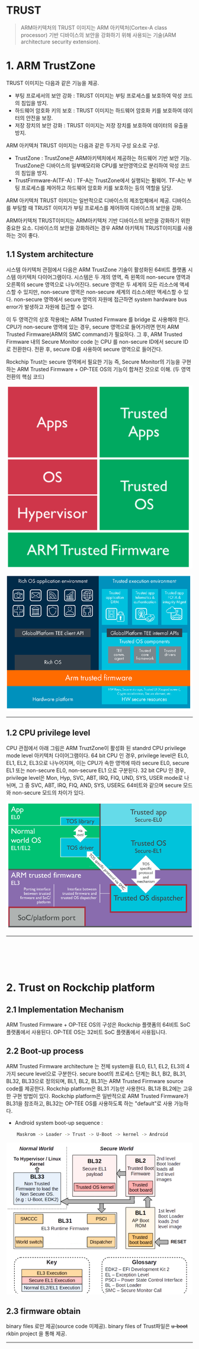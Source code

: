TRUST 
=====

 > ARM아키텍처의 TRUST 이미지는 ARM 아키텍처(Cortex-A class processor) 기반 디바이스의 보안을 강화하기 위해 사용되는 기술(ARM architecture security extension).
# 1. ARM TrustZone


 TRUST 이미지는 다음과 같은 기능을 제공.

 - 부팅 프로세서의 보안 강화 : TRUST 이미지는 부팅 프로세스를 보호하여 악성 코드의 침입을 방지.
 - 하드웨어 암호화 키의 보호 : TRUST 이미지는 하드웨어 암호화 키를 보호하여 데이터의 안전을 보장.
 - 저장 장치의 보안 강화 : TRUST 이미지는 저장 장치를 보호하여 데이터의 유출을 방지.
 
 ARM 아키텍처 TRUST 이미지는 다음과 같은 두가지 구성 요소로 구성.

 - TrustZone : TrustZone은 ARM아키텍처에서 제공하는 하드웨어 기반 보안 기능. TrustZone은 디바이스의 일부메모리와 CPU를 보안영역으로 분리하여 악성 코드의 침입을 방지.
 - TrustFirmware-A(TF-A) : TF-A는 TrustZone에서 실행되는 펌웨어. TF-A는 부팅 프로세스를 제어하고 하드웨어 암호화 키를 보호하는 등의 역할을 담당.
 
 ARM 아키텍처 TRUST 이미지는 일반적으로 디바이스의 제조업체에서 제공. 
 디바이스를 부팅할 때 TRUST 이미지가 부팅 프로세스를 제어하여 디바이스의 보안을 강화.

 ARM아키텍처 TRUST이미지는 ARM아키텍처 기반 디바이스의 보안을 강화하기 위한 중요한 요소.
 디바이스의 보안을 강화하려는 경우 ARM 아키텍처 TRUST이미지를 사용하는 것이 좋다.


## 1.1 System architecture

 시스템 아키텍처 관점에서 다음은 ARM TrustZone 기술이 활성화된 64비트 플랫폼 시스템 아키텍처 다이어그램이다.
 시스템은 두 개의 영역, 즉 왼쪽의 non-secure 영역과 오른쪽의 secure 영역으로 나누어진다.
 secure 영역은 두 세계의 모든 리소스에 액세스할 수 있지만, non-secure 영역은 non-secure 세계의 리소스에만 액세스할 수 있다.
 non-secure 영역에서 secure 영역의 자원에 접근하면 system hardware bus error가 발생하고 자원에 접근할 수 없다.

 이 두 영역간의 상호 작용에는 ARM Trusted Firmware 를 bridge 로 사용해야 한다.
 CPU가 non-secure 영역에 있는 경우, secure 영역으로 들어가려면 먼저 ARM Trusted Firmware(ARM의 SMC command)가 필요하다.
 그 후, ARM Trusted Firmware 내의 Secure Monitor code 는 CPU 를 non-secure ID에서 secure ID로 전환한다.
 전환 후, secure ID를 사용하여 secure 영역으로 들어간다.

 Rockchip Trust는 secure 영역에서 필요한 기능 즉, Secure Monitor의 기능을 구현하는 ARM Trusted Firmware + OP-TEE OS의 기능이 합쳐진 것으로 이해.
 (두 영역 전환의 핵심 코드)

![](./images/TRUST_01.png)

![](./images/TRUST_02.png)

-----

## 1.2 CPU privilege level

 CPU 관점에서 아래 그림은 ARM TruztZone이 활성화 된 standrd CPU privilege mode level 아키텍처 다이어그램이다.
 64 bit CPU 인 경우, privilege level은 EL0, EL1, EL2, EL3으로 나누어지며, 이는 CPU가 속한 영역에 따라 secure EL0, secure EL1 또는 non-secure EL0, non-secure EL1 으로 구분된다.
 32 bit CPU 인 경우, privilege level은 Mon, Hyp, SVC, ABT, IRQ, FIQ, UND, SYS, USER mode로 나뉘며, 그 중 SVC, ABT, IRQ, FIQ, AND, SYS, USER도 64비트와 같으며 secure 모드와 non-secure 모드의 차이가 있다.

![](./images/TRUST_03.png)

-----

<br/>
<br/>
<br/>
<br/>

# 2. Trust on Rockchip platform

## 2.1 Implementation Mechanism

 ARM Trusted Firmware + OP-TEE OS의 구성은 Rockchip 플랫폼의 64비트 SoC 플랫폼에서 사용된다.
 OP-TEE OS는 32비트 SoC 플랫폼에서 사용됩니다.

## 2.2 Boot-up process

 ARM Trusted Firmware architecture 는 전체 system을 EL0, EL1, EL2, EL3의 4 가지 secure level으로 구분한다.
 secure boot의 프로세스 단계는  BL1, Bl2, BL31, BL32, BL33으로 정의되며, BL1, BL2, BL31는 ARM Trusted Firmware source code를 제공한다.
 Rockchip platform은 BL31 기능만 사용한다.
 BL1과 BL2에는 고유한 구현 방법이 있다. 
 Rockchip platform은 일반적으로 ARM Trusted Firmware가 BL31을 참조하고, BL32는 OP-TEE OS를 사용하도록 하는 "default"로 사용 가능하다.

 - Android system boot-up sequence :

```bash
	Maskrom -> Loader -> Trust -> U-Boot -> kernel -> Android
```

![](./images/TRUST_04.png)


## 2.3 firmware obtain

 binary files 로만 제공(source code 미제공).
 binary files of Trust파일은 ~~u-boot~~ rkbin project 을 통해 제공.


-----

<br/>
<br/>
<br/>
<br/>



